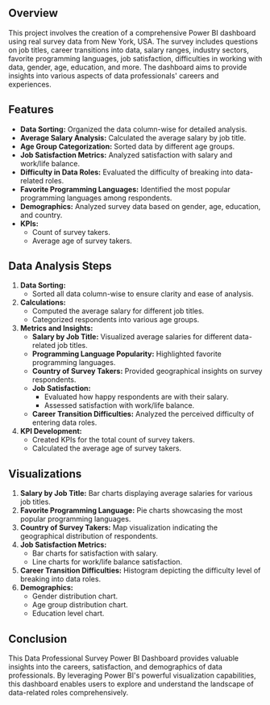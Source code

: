  
## Overview

This project involves the creation of a comprehensive Power BI dashboard using real survey data from New York, USA. The survey includes questions on job titles, career transitions into data, salary ranges, industry sectors, favorite programming languages, job satisfaction, difficulties in working with data, gender, age, education, and more. The dashboard aims to provide insights into various aspects of data professionals' careers and experiences.

## Features

- **Data Sorting:** Organized the data column-wise for detailed analysis.
- **Average Salary Analysis:** Calculated the average salary by job title.
- **Age Group Categorization:** Sorted data by different age groups.
- **Job Satisfaction Metrics:** Analyzed satisfaction with salary and work/life balance.
- **Difficulty in Data Roles:** Evaluated the difficulty of breaking into data-related roles.
- **Favorite Programming Languages:** Identified the most popular programming languages among respondents.
- **Demographics:** Analyzed survey data based on gender, age, education, and country.
- **KPIs:**
  - Count of survey takers.
  - Average age of survey takers.

## Data Analysis Steps

1. **Data Sorting:**
   - Sorted all data column-wise to ensure clarity and ease of analysis.
2. **Calculations:**
   - Computed the average salary for different job titles.
   - Categorized respondents into various age groups.
3. **Metrics and Insights:**
   - **Salary by Job Title:** Visualized average salaries for different data-related job titles.
   - **Programming Language Popularity:** Highlighted favorite programming languages.
   - **Country of Survey Takers:** Provided geographical insights on survey respondents.
   - **Job Satisfaction:**
     - Evaluated how happy respondents are with their salary.
     - Assessed satisfaction with work/life balance.
   - **Career Transition Difficulties:** Analyzed the perceived difficulty of entering data roles.
4. **KPI Development:**
   - Created KPIs for the total count of survey takers.
   - Calculated the average age of survey takers.

## Visualizations

1. **Salary by Job Title:** Bar charts displaying average salaries for various job titles.
2. **Favorite Programming Language:** Pie charts showcasing the most popular programming languages.
3. **Country of Survey Takers:** Map visualization indicating the geographical distribution of respondents.
4. **Job Satisfaction Metrics:**
   - Bar charts for satisfaction with salary.
   - Line charts for work/life balance satisfaction.
5. **Career Transition Difficulties:** Histogram depicting the difficulty level of breaking into data roles.
6. **Demographics:**
   - Gender distribution chart.
   - Age group distribution chart.
   - Education level chart.

 ## Conclusion

This Data Professional Survey Power BI Dashboard provides valuable insights into the careers, satisfaction, and demographics of data professionals. By leveraging Power BI's powerful visualization capabilities, this dashboard enables users to explore and understand the landscape of data-related roles comprehensively.

 
